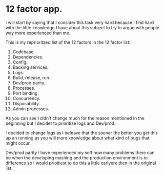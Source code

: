 # 12 factor app. 
I will start by saying that I consider this task very hard because I find hard with the little knowledge I have about this subject to try to argue with people way more experienced than me.  

This is my reprioritzed list of the 12 factors in the 12 factor list:  

1.	Codebase. 
2.	Dependencies. 
3.	Config. 
4.	Backing services. 
5.	Logs.  
6.	Build, release, run. 
7.	Dev/prod parity.  
8.	Processes.  
9.	Port binding.  
10.	Concurrency.  
11.	Disposability.  
12.	Admin processes.  

As you can see I didn’t change much for the reason mentioned In the beginning but I decidet to prioritize logs and Dev/prod.  

I decided to change logs as I beleave that the sooner the better you get this up an running as you will more knowledge about what kind of bugs that might occur.  

Dev/prod parity I have experienced my self how many problems there can be when the developing mashing and the production environment is to difference so I would prioitiest to do this a little earlyere then in the original list. 

